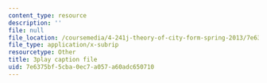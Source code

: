 ```yaml
---
content_type: resource
description: ''
file: null
file_location: /coursemedia/4-241j-theory-of-city-form-spring-2013/7e6375bf5cba0ec7a057a60adc650710_rbTLRBdEcqA.srt
file_type: application/x-subrip
resourcetype: Other
title: 3play caption file
uid: 7e6375bf-5cba-0ec7-a057-a60adc650710
---
```

